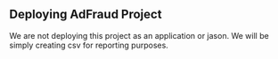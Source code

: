 ## Deploying AdFraud Project

We are not deploying this project as an application or jason. We will be simply creating csv for reporting purposes.
